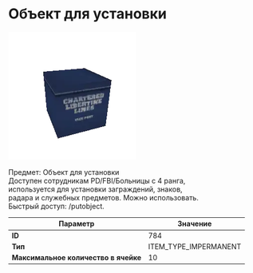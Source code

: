 # Объект для установки

![Item Image](../img/784.webp?raw=true)

Предмет: Объект для установки<br>Доступен сотрудникам PD/FBI/Больницы с 4 ранга,<br>используется для установки заграждений, знаков,<br>радара и служебных предметов. Можно использовать.<br>Быстрый доступ: /putobject.


| Параметр | Значение |
|----------|----------|
| **ID** | 784 |
| **Тип** | ITEM_TYPE_IMPERMANENT |
| **Максимальное количество в ячейке** | 10 |

